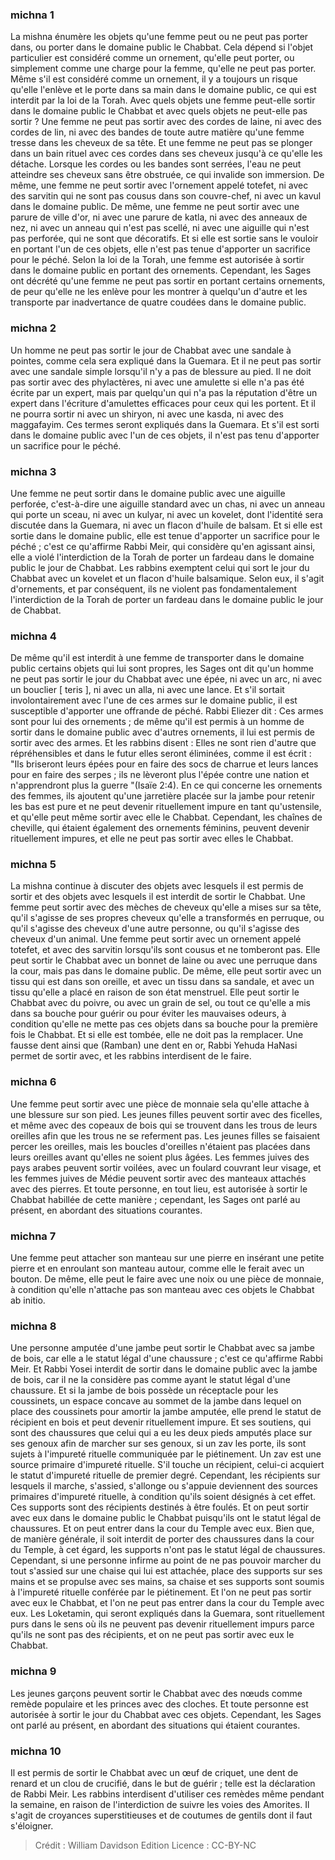 
### michna 1
La mishna énumère les objets qu'une femme peut ou ne peut pas porter dans, ou porter dans le domaine public le Chabbat. Cela dépend si l'objet particulier est considéré comme un ornement, qu'elle peut porter, ou simplement comme une charge pour la femme, qu'elle ne peut pas porter. Même s'il est considéré comme un ornement, il y a toujours un risque qu'elle l'enlève et le porte dans sa main dans le domaine public, ce qui est interdit par la loi de la Torah. Avec quels objets une femme peut-elle sortir dans le domaine public le Chabbat et avec quels objets ne peut-elle pas sortir ? Une femme ne peut pas sortir avec des cordes de laine, ni avec des cordes de lin, ni avec des bandes de toute autre matière qu'une femme tresse dans les cheveux de sa tête. Et une femme ne peut pas se plonger dans un bain rituel avec ces cordes dans ses cheveux jusqu'à ce qu'elle les détache. Lorsque les cordes ou les bandes sont serrées, l'eau ne peut atteindre ses cheveux sans être obstruée, ce qui invalide son immersion. De même, une femme ne peut sortir avec l'ornement appelé totefet, ni avec des sarvitin qui ne sont pas cousus dans son couvre-chef, ni avec un kavul dans le domaine public. De même, une femme ne peut sortir avec une parure de ville d'or, ni avec une parure de katla, ni avec des anneaux de nez, ni avec un anneau qui n'est pas scellé, ni avec une aiguille qui n'est pas perforée, qui ne sont que décoratifs. Et si elle est sortie sans le vouloir en portant l'un de ces objets, elle n'est pas tenue d'apporter un sacrifice pour le péché. Selon la loi de la Torah, une femme est autorisée à sortir dans le domaine public en portant des ornements. Cependant, les Sages ont décrété qu'une femme ne peut pas sortir en portant certains ornements, de peur qu'elle ne les enlève pour les montrer à quelqu'un d'autre et les transporte par inadvertance de quatre coudées dans le domaine public.

### michna 2
Un homme ne peut pas sortir le jour de Chabbat avec une sandale à pointes, comme cela sera expliqué dans la Guemara. Et il ne peut pas sortir avec une sandale simple lorsqu'il n'y a pas de blessure au pied. Il ne doit pas sortir avec des phylactères, ni avec une amulette si elle n'a pas été écrite par un expert, mais par quelqu'un qui n'a pas la réputation d'être un expert dans l'écriture d'amulettes efficaces pour ceux qui les portent. Et il ne pourra sortir ni avec un shiryon, ni avec une kasda, ni avec des maggafayim. Ces termes seront expliqués dans la Guemara. Et s'il est sorti dans le domaine public avec l'un de ces objets, il n'est pas tenu d'apporter un sacrifice pour le péché.

### michna 3
Une femme ne peut sortir dans le domaine public avec une aiguille perforée, c'est-à-dire une aiguille standard avec un chas, ni avec un anneau qui porte un sceau, ni avec un kulyar, ni avec un kovelet, dont l'identité sera discutée dans la Guemara, ni avec un flacon d'huile de balsam. Et si elle est sortie dans le domaine public, elle est tenue d'apporter un sacrifice pour le péché ; c'est ce qu'affirme Rabbi Meir, qui considère qu'en agissant ainsi, elle a violé l'interdiction de la Torah de porter un fardeau dans le domaine public le jour de Chabbat. Les rabbins exemptent celui qui sort le jour du Chabbat avec un kovelet et un flacon d'huile balsamique. Selon eux, il s'agit d'ornements, et par conséquent, ils ne violent pas fondamentalement l'interdiction de la Torah de porter un fardeau dans le domaine public le jour de Chabbat.

### michna 4
De même qu'il est interdit à une femme de transporter dans le domaine public certains objets qui lui sont propres, les Sages ont dit qu'un homme ne peut pas sortir le jour du Chabbat avec une épée, ni avec un arc, ni avec un bouclier [ teris ], ni avec un alla, ni avec une lance. Et s'il sortait involontairement avec l'une de ces armes sur le domaine public, il est susceptible d'apporter une offrande de péché. Rabbi Eliezer dit : Ces armes sont pour lui des ornements ; de même qu'il est permis à un homme de sortir dans le domaine public avec d'autres ornements, il lui est permis de sortir avec des armes. Et les rabbins disent : Elles ne sont rien d'autre que répréhensibles et dans le futur elles seront éliminées, comme il est écrit : "Ils briseront leurs épées pour en faire des socs de charrue et leurs lances pour en faire des serpes ; ils ne lèveront plus l'épée contre une nation et n'apprendront plus la guerre "(Isaïe 2:4). En ce qui concerne les ornements des femmes, ils ajoutent qu'une jarretière placée sur la jambe pour retenir les bas est pure et ne peut devenir rituellement impure en tant qu'ustensile, et qu'elle peut même sortir avec elle le Chabbat. Cependant, les chaînes de cheville, qui étaient également des ornements féminins, peuvent devenir rituellement impures, et elle ne peut pas sortir avec elles le Chabbat.

### michna 5
La mishna continue à discuter des objets avec lesquels il est permis de sortir et des objets avec lesquels il est interdit de sortir le Chabbat. Une femme peut sortir avec des mèches de cheveux qu'elle a mises sur sa tête, qu'il s'agisse de ses propres cheveux qu'elle a transformés en perruque, ou qu'il s'agisse des cheveux d'une autre personne, ou qu'il s'agisse des cheveux d'un animal. Une femme peut sortir avec un ornement appelé totefet, et avec des sarvitin lorsqu'ils sont cousus et ne tomberont pas. Elle peut sortir le Chabbat avec un bonnet de laine ou avec une perruque dans la cour, mais pas dans le domaine public. De même, elle peut sortir avec un tissu qui est dans son oreille, et avec un tissu dans sa sandale, et avec un tissu qu'elle a placé en raison de son état menstruel. Elle peut sortir le Chabbat avec du poivre, ou avec un grain de sel, ou tout ce qu'elle a mis dans sa bouche pour guérir ou pour éviter les mauvaises odeurs, à condition qu'elle ne mette pas ces objets dans sa bouche pour la première fois le Chabbat. Et si elle est tombée, elle ne doit pas la remplacer. Une fausse dent ainsi que (Ramban) une dent en or, Rabbi Yehuda HaNasi permet de sortir avec, et les rabbins interdisent de le faire.

### michna 6
Une femme peut sortir avec une pièce de monnaie sela qu'elle attache à une blessure sur son pied. Les jeunes filles peuvent sortir avec des ficelles, et même avec des copeaux de bois qui se trouvent dans les trous de leurs oreilles afin que les trous ne se referment pas. Les jeunes filles se faisaient percer les oreilles, mais les boucles d'oreilles n'étaient pas placées dans leurs oreilles avant qu'elles ne soient plus âgées. Les femmes juives des pays arabes peuvent sortir voilées, avec un foulard couvrant leur visage, et les femmes juives de Médie peuvent sortir avec des manteaux attachés avec des pierres. Et toute personne, en tout lieu, est autorisée à sortir le Chabbat habillée de cette manière ; cependant, les Sages ont parlé au présent, en abordant des situations courantes.

### michna 7
Une femme peut attacher son manteau sur une pierre en insérant une petite pierre et en enroulant son manteau autour, comme elle le ferait avec un bouton. De même, elle peut le faire avec une noix ou une pièce de monnaie, à condition qu'elle n'attache pas son manteau avec ces objets le Chabbat ab initio.

### michna 8
Une personne amputée d'une jambe peut sortir le Chabbat avec sa jambe de bois, car elle a le statut légal d'une chaussure ; c'est ce qu'affirme Rabbi Meir. Et Rabbi Yosei interdit de sortir dans le domaine public avec la jambe de bois, car il ne la considère pas comme ayant le statut légal d'une chaussure. Et si la jambe de bois possède un réceptacle pour les coussinets, un espace concave au sommet de la jambe dans lequel on place des coussinets pour amortir la jambe amputée, elle prend le statut de récipient en bois et peut devenir rituellement impure. Et ses soutiens, qui sont des chaussures que celui qui a eu les deux pieds amputés place sur ses genoux afin de marcher sur ses genoux, si un zav les porte, ils sont sujets à l'impureté rituelle communiquée par le piétinement. Un zav est une source primaire d'impureté rituelle. S'il touche un récipient, celui-ci acquiert le statut d'impureté rituelle de premier degré. Cependant, les récipients sur lesquels il marche, s'assied, s'allonge ou s'appuie deviennent des sources primaires d'impureté rituelle, à condition qu'ils soient désignés à cet effet. Ces supports sont des récipients destinés à être foulés. Et on peut sortir avec eux dans le domaine public le Chabbat puisqu'ils ont le statut légal de chaussures. Et on peut entrer dans la cour du Temple avec eux. Bien que, de manière générale, il soit interdit de porter des chaussures dans la cour du Temple, à cet égard, les supports n'ont pas le statut légal de chaussures. Cependant, si une personne infirme au point de ne pas pouvoir marcher du tout s'assied sur une chaise qui lui est attachée, place des supports sur ses mains et se propulse avec ses mains, sa chaise et ses supports sont soumis à l'impureté rituelle conférée par le piétinement. Et l'on ne peut pas sortir avec eux le Chabbat, et l'on ne peut pas entrer dans la cour du Temple avec eux. Les Loketamin, qui seront expliqués dans la Guemara, sont rituellement purs dans le sens où ils ne peuvent pas devenir rituellement impurs parce qu'ils ne sont pas des récipients, et on ne peut pas sortir avec eux le Chabbat.

### michna 9
Les jeunes garçons peuvent sortir le Chabbat avec des nœuds comme remède populaire et les princes avec des cloches. Et toute personne est autorisée à sortir le jour du Chabbat avec ces objets. Cependant, les Sages ont parlé au présent, en abordant des situations qui étaient courantes.

### michna 10
Il est permis de sortir le Chabbat avec un œuf de criquet, une dent de renard et un clou de crucifié, dans le but de guérir ; telle est la déclaration de Rabbi Meir. Les rabbins interdisent d'utiliser ces remèdes même pendant la semaine, en raison de l'interdiction de suivre les voies des Amorites. Il s'agit de croyances superstitieuses et de coutumes de gentils dont il faut s'éloigner.

>Crédit : William Davidson Edition
>Licence : CC-BY-NC